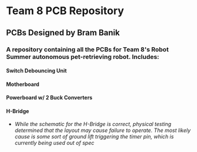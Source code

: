 # Team 8 PCB Repository
## PCBs Designed by Bram Banik 

### A repository containing all the PCBs for Team 8's Robot Summer autonomous pet-retrieving robot. Includes:
#### Switch Debouncing Unit
#### Motherboard
#### Powerboard w/ 2 Buck Converters
#### H-Bridge
- *While the schematic for the H-Bridge is correct, physical testing  determined that the layout may cause failure to operate. The most likely cause is some sort of ground lift triggering the timer pin, which is currently being used out of spec*
